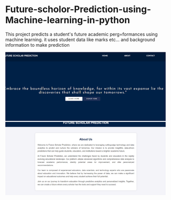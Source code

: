 # Future-scholor-Prediction-using-Machine-learning-in-python
This project predicts a student's future academic perg=formances using machine learning. it uses student data like marks etc... and background information to make prediction

![image alt](https://github.com/vaishnavijavali/Future-scholor-Prediction-using-Machine-learning-in-python/blob/b4583cdc57954d5e5b333eeb8e1b3657a438974b/Screenshot%202024-06-21%20205752.png)
![image_alt](https://github.com/vaishnavijavali/Future-scholor-Prediction-using-Machine-learning-in-python/blob/7ee75e6617a693aea9c80ab30c7c34d6a01e4c55/Screenshot%202024-06-21%20210322.png)
